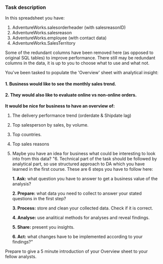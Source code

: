 ### Task description

In this spreadsheet you have:
1. AdventureWorks.salesorderheader (with salesreasonID)
2. AdventureWorks.salesreason
3. AdventureWorks.employee (with contact data)
4. AdventureWorks.SalesTerritory

Some of the redundant columns have been removed here (as opposed to original SQL tables) to improve performance.
There still may be redundant columns in the data, it is up to you to choose what to use and what not.

You've been tasked to populate the 'Overview' sheet with analytical insight:
#### 1. Business would like to see the monthly sales trend.
#### 2. They would also like to evaluate online vs non-online orders.

**It would be nice for business to have an overview of:**
1. The delivery performance trend (orderdate & Shipdate lag)
2. Top salesperson by sales, by volume.
3. Top countries.
4. Top sales reasons
5. Maybe you have an idea for business what could be interesting to look into from this data?
"6. Technical part of the task should be followed by analytical part, so use structured approach to DA which you have learned in the first course. These are 6 steps you have to follow here:

    **1. Ask:** what question you have to answer to get a business value of the analysis?
   
    **2. Prepare:** what data you need to collect to answer your stated questions in the first step?
   
    **3. Process:** store and clean your collected data. Check if it is correct.
   
    **4. Analyse:** use analitical methods for analyses and reveal findings.
   
    **5. Share:** present you insights.
   
    **6. Act:** what changes have to be implemented according to your findings?"
   

Prepare to give a 5 minute introduction of your Overview sheet to your fellow analysts.
